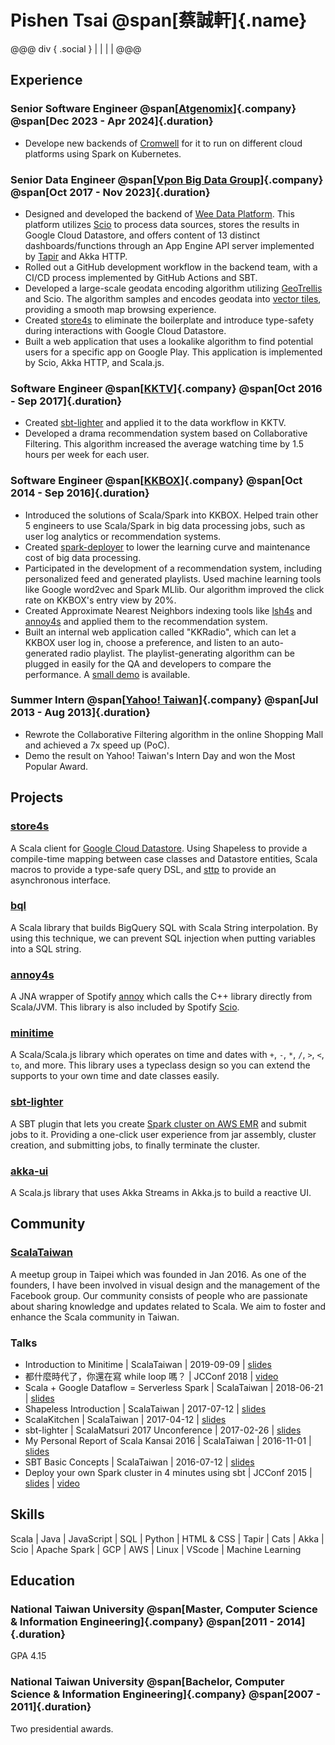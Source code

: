 <link rel="stylesheet" href="https://cdn.jsdelivr.net/npm/bootstrap-icons@1.10.5/font/bootstrap-icons.css">
<style>
header {
    display: none;
}

nav {
    display: none;
}

h1 {
    margin-top: 0;
}

.name {
    display: block;
    font-size: 0.5em;
}

.social a {
    color: #333333;
}

.company {
    display: block;
    font-size: smaller;
}

.duration {
    display: block;
    font-size: smaller;
    color: #808080;
}
</style>

# Pishen Tsai @span[蔡誠軒]{.name}
@@@ div { .social }
[<i class="bi bi-envelope"></i>](mailto:pishen02@gmail.com) |
[<i class="bi bi-github"></i>](https://github.com/pishen) |
[<i class="bi bi-linkedin"></i>](https://www.linkedin.com/in/pishen) |
[<i class="bi bi-facebook"></i>](https://www.facebook.com/pishen) |
[<i class="bi bi-twitter"></i>](https://twitter.com/pishen)
@@@

## Experience

### Senior Software Engineer @span[[Atgenomix](https://www.atgenomix.com/)]{.company} @span[Dec 2023 - Apr 2024]{.duration}

* Develope new backends of [Cromwell](https://github.com/broadinstitute/cromwell) for it to run on different cloud platforms using Spark on Kubernetes.

### Senior Data Engineer @span[[Vpon Big Data Group](https://www.vpon.com/)]{.company} @span[Oct 2017 - Nov 2023]{.duration}

* Designed and developed the backend of [Wee Data Platform](https://wee.vpon.com/). This platform utilizes [Scio](https://spotify.github.io/scio/) to process data sources, stores the results in Google Cloud Datastore, and offers content of 13 distinct dashboards/functions through an App Engine API server implemented by [Tapir](https://tapir.softwaremill.com/) and Akka HTTP.
* Rolled out a GitHub development workflow in the backend team, with a CI/CD process implemented by GitHub Actions and SBT.
* Developed a large-scale geodata encoding algorithm utilizing [GeoTrellis](https://geotrellis.io/) and Scio. The algorithm samples and encodes geodata into [vector tiles](https://www.maptiler.com/google-maps-coordinates-tile-bounds-projection), providing a smooth map browsing experience.
* Created [store4s](https://github.com/pishen/store4s) to eliminate the boilerplate and introduce type-safety during interactions with Google Cloud Datastore.
* Built a web application that uses a lookalike algorithm to find potential users for a specific app on Google Play. This application is implemented by Scio, Akka HTTP, and Scala.js.

### Software Engineer @span[[KKTV](https://www.kktv.me/)]{.company} @span[Oct 2016 - Sep 2017]{.duration}

* Created [sbt-lighter](https://github.com/pishen/sbt-lighter) and applied it to the data workflow in KKTV.
* Developed a drama recommendation system based on Collaborative Filtering. This algorithm increased the average watching time by 1.5 hours per week for each user.

### Software Engineer @span[[KKBOX](https://www.kkbox.com/)]{.company} @span[Oct 2014 - Sep 2016]{.duration}

* Introduced the solutions of Scala/Spark into KKBOX. Helped train other 5 engineers to use Scala/Spark in big data processing jobs, such as user log analytics or recommendation systems.
* Created [spark-deployer](https://github.com/KKBOX/spark-deployer) to lower the learning curve and maintenance cost of big data processing.
* Participated in the development of a recommendation system, including personalized feed and generated playlists. Used machine learning tools like Google word2vec and Spark MLlib. Our algorithm improved the click rate on KKBOX's entry view by 20%.
* Created Approximate Nearest Neighbors indexing tools like [lsh4s](https://github.com/pishen/lsh4s) and [annoy4s](https://github.com/annoy4s/annoy4s) and applied them to the recommendation system.
* Built an internal web application called "KKRadio", which can let a KKBOX user log in, choose a preference, and listen to an auto-generated radio playlist. The playlist-generating algorithm can be plugged in easily for the QA and developers to compare the performance. A [small demo](https://www.youtube.com/watch?v=haZftqgDsJo) is available.

### Summer Intern @span[[Yahoo! Taiwan](https://tw.yahoo.com/)]{.company} @span[Jul 2013 - Aug 2013]{.duration}

* Rewrote the Collaborative Filtering algorithm in the online Shopping Mall and achieved a 7x speed up (PoC).
* Demo the result on Yahoo! Taiwan's Intern Day and won the Most Popular Award.

## Projects

### [store4s](https://github.com/pishen/store4s)
A Scala client for [Google Cloud Datastore](https://cloud.google.com/datastore/docs). Using Shapeless to provide a compile-time mapping between case classes and Datastore entities, Scala macros to provide a type-safe query DSL, and [sttp](https://sttp.softwaremill.com/) to provide an asynchronous interface.

### [bql](https://github.com/pishen/bql)
A Scala library that builds BigQuery SQL with Scala String interpolation. By using this technique, we can prevent SQL injection when putting variables into a SQL string.

### [annoy4s](https://github.com/annoy4s/annoy4s)
A JNA wrapper of Spotify [annoy](https://github.com/spotify/annoy) which calls the C++ library directly from Scala/JVM. This library is also included by Spotify [Scio](https://spotify.github.io/scio/).

### [minitime](https://github.com/pishen/minitime)
A Scala/Scala.js library which operates on time and dates with `+`, `-`, `*`, `/`, `>`, `<`, `to`, and more. This library uses a typeclass design so you can extend the supports to your own time and date classes easily.

### [sbt-lighter](https://github.com/pishen/sbt-lighter)
A SBT plugin that lets you create [Spark cluster on AWS EMR](https://docs.aws.amazon.com/emr/latest/ReleaseGuide/emr-spark-launch.html) and submit jobs to it. Providing a one-click user experience from jar assembly, cluster creation, and submitting jobs, to finally terminate the cluster.

### [akka-ui](https://github.com/pishen/akka-ui)
A Scala.js library that uses Akka Streams in Akka.js to build a reactive UI.

## Community

### [ScalaTaiwan](https://www.meetup.com/Scala-Taiwan-Meetup/)
A meetup group in Taipei which was founded in Jan 2016. As one of the founders, I have been involved in visual design and the management of the Facebook group. Our community consists of people who are passionate about sharing knowledge and updates related to Scala. We aim to foster and enhance the Scala community in Taiwan.

### Talks
* Introduction to Minitime | ScalaTaiwan | 2019-09-09 | [slides](https://speakerdeck.com/pishen/introduction-to-minitime)
* 都什麼時代了，你還在寫 while loop 嗎？ | JCConf 2018 | [video](https://www.youtube.com/watch?v=6fHE9Xu7DUw)
* Scala + Google Dataflow = Serverless Spark | ScalaTaiwan | 2018-06-21 | [slides](https://speakerdeck.com/pishen/scala-plus-google-dataflow-equals-serverless-spark)
* Shapeless Introduction | ScalaTaiwan | 2017-07-12 | [slides](https://speakerdeck.com/pishen/shapeless-introduction)
* ScalaKitchen | ScalaTaiwan | 2017-04-12 | [slides](https://speakerdeck.com/pishen/scalakitchen)
* sbt-lighter | ScalaMatsuri 2017 Unconference | 2017-02-26 | [slides](https://speakerdeck.com/pishen/sbt-emr-spark)
* My Personal Report of Scala Kansai 2016 | ScalaTaiwan | 2016-11-01 | [slides](https://speakerdeck.com/pishen/my-personal-report-of-scala-kansai-2016)
* SBT Basic Concepts | ScalaTaiwan | 2016-07-12 | [slides](https://speakerdeck.com/pishen/sbt-basic-concepts)
* Deploy your own Spark cluster in 4 minutes using sbt | JCConf 2015 | [slides](https://speakerdeck.com/pishen/deploy-your-own-spark-cluster-in-4-minutes-using-sbt) | [video](https://www.youtube.com/watch?v=XWhQlhuBq2Q)

## Skills
Scala | Java | JavaScript | SQL | Python | HTML & CSS | Tapir | Cats | Akka | Scio | Apache Spark | GCP | AWS | Linux | VScode | Machine Learning

## Education

### National Taiwan University @span[Master, Computer Science & Information Engineering]{.company} @span[2011 - 2014]{.duration}
GPA 4.15

### National Taiwan University @span[Bachelor, Computer Science & Information Engineering]{.company} @span[2007 - 2011]{.duration}
Two presidential awards.
